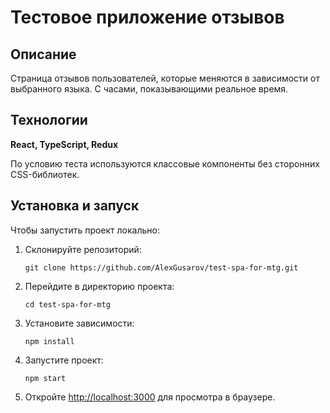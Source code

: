 # Тестовое приложение отзывов

## Описание 
Страница отзывов пользователей, которые меняются в зависимости от выбранного языка. С часами, показывающими реальное время. 

## Технологии 

**React, TypeScript, Redux**

По условию теста используются классовые компоненты без сторонних CSS-библиотек.

## Установка и запуск
Чтобы запустить проект локально:

1. Склонируйте репозиторий:

   ```
   git clone https://github.com/AlexGusarov/test-spa-for-mtg.git
   ```
2. Перейдите в директорию проекта:

   ```
   cd test-spa-for-mtg
   ```
3. Установите зависимости:

   ```
   npm install
   ```
4. Запустите проект:

   ```
   npm start
   ```
5. Откройте [http://localhost:3000](http://localhost:3000) для просмотра в браузере.
